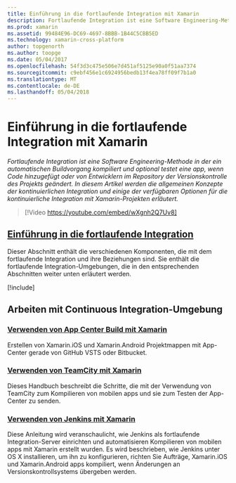 ```yaml
---
title: Einführung in die fortlaufende Integration mit Xamarin
description: Fortlaufende Integration ist eine Software Engineering-Methode in der ein automatischen Buildvorgang kompiliert und optional testet eine app, wenn Code hinzugefügt oder von Entwicklern im Repository der Versionskontrolle des Projekts geändert. In diesem Artikel werden die allgemeinen Konzepte der kontinuierlichen Integration und einige der verfügbaren Optionen für die kontinuierliche Integration mit Xamarin-Projekten erläutert.
ms.prod: xamarin
ms.assetid: 99484E96-DC69-4697-8BBB-1B44C5CBB5ED
ms.technology: xamarin-cross-platform
author: topgenorth
ms.author: toopge
ms.date: 05/04/2017
ms.openlocfilehash: 54f3d3c475e506e7d451af5125e90a0f51aa7374
ms.sourcegitcommit: c9ebf456e1c6924956bedb13f4ea78ff09f7b1a0
ms.translationtype: MT
ms.contentlocale: de-DE
ms.lasthandoff: 05/04/2018
---
```

# <a name="introduction-to-continuous-integration-with-xamarin"></a>Einführung in die fortlaufende Integration mit Xamarin

_Fortlaufende Integration ist eine Software Engineering-Methode in der ein automatischen Buildvorgang kompiliert und optional testet eine app, wenn Code hinzugefügt oder von Entwicklern im Repository der Versionskontrolle des Projekts geändert. In diesem Artikel werden die allgemeinen Konzepte der kontinuierlichen Integration und einige der verfügbaren Optionen für die kontinuierliche Integration mit Xamarin-Projekten erläutert._

> [!Video https://youtube.com/embed/wXgnh2Q7Uv8]


##  <a name="introduction-to-continuous-integrationtoolsciintro-to-cimd"></a>[Einführung in die fortlaufende Integration](~/tools/ci/intro-to-ci.md)

Dieser Abschnitt enthält die verschiedenen Komponenten, die mit dem fortlaufende Integration und ihre Beziehungen sind. Sie enthält die fortlaufende Integration-Umgebungen, die in den entsprechenden Abschnitten weiter unten erläutert werden.

[!include[](~/tools/ci/includes/firewall-information.md)]

## <a name="working-with-continuous-integration-environments"></a>Arbeiten mit Continuous Integration-Umgebung


### <a name="using-app-center-build-with-xamarinappcenterbuildxamarin"></a>[Verwenden von App Center Build mit Xamarin](/appcenter/build/xamarin/)

Erstellen von Xamarin.iOS und Xamarin.Android Projektmappen mit App-Center gerade von GitHub VSTS oder Bitbucket.

### <a name="using-teamcity-with-xamarintoolsciteamcitymd"></a>[Verwenden von TeamCity mit Xamarin](~/tools/ci/teamcity.md)

Dieses Handbuch beschreibt die Schritte, die mit der Verwendung von TeamCity zum Kompilieren von mobilen apps und sie zum Testen der App-Center zu senden.

### <a name="using-jenkins-with-xamarintoolscijenkins-walkthroughmd"></a>[Verwenden von Jenkins mit Xamarin](~/tools/ci/jenkins-walkthrough.md)

Diese Anleitung wird veranschaulicht, wie Jenkins als fortlaufende Integration-Server einrichten und automatisieren Kompilieren von mobilen apps mit Xamarin erstellt wurden. Es wird beschrieben, wie Jenkins unter OS X installieren, um ihn zu konfigurieren, richten Sie Aufträge, Xamarin.iOS und Xamarin.Android apps kompiliert, wenn Änderungen an Versionskontrollsystems übergeben werden.
